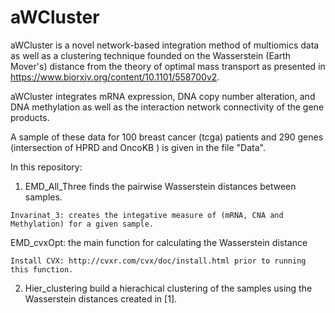 # aWCluster
aWCluster is a novel network-based integration method of multiomics data as well as a clustering technique founded on the Wasserstein (Earth Mover's) distance from the theory of optimal mass transport as presented in https://www.biorxiv.org/content/10.1101/558700v2.

aWCluster integrates mRNA expression, DNA copy number alteration, and DNA methylation as well as the interaction network connectivity of the gene products. 

A sample of these data for 100 breast cancer (tcga) patients and 290 genes (intersection of HPRD and OncoKB ) is given in the file "Data".

In this repository:

1. EMD_All_Three finds the pairwise Wasserstein distances between samples. 
```
Invarinat_3: creates the integative measure of (mRNA, CNA and Methylation) for a given sample.
```  
  EMD_cvxOpt: the main function for calculating the Wasserstein distance 
  ```
  Install CVX: http://cvxr.com/cvx/doc/install.html prior to running this function.
  ```
 2.  Hier_clustering build a hierachical clustering of the samples using the Wasserstein distances created in [1].
  
